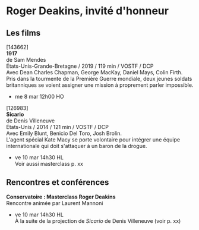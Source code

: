 # Roger Deakins, invité d'honneur

## Les films

[143662]  
**1917**  
de Sam Mendes  
États-Unis-Grande-Bretagne / 2019 / 119 min / VOSTF / DCP  
Avec Dean Charles Chapman, George MacKay, Daniel Mays, Colin Firth.  
Pris dans la tourmente de la Première Guerre mondiale, deux jeunes soldats britanniques se voient assigner une mission à proprement parler impossible.

- me 8 mar 12h00 HO

[126983]  
**Sicario**  
de Denis Villeneuve  
États-Unis / 2014 / 121 min / VOSTF / DCP  
Avec Emily Blunt, Benicio Del Toro, Josh Brolin.  
L'agent spécial Kate Macy se porte volontaire pour intégrer une équipe internationale qui doit s'attaquer à un baron de la drogue.

- ve 10 mar 14h30 HL  
Voir aussi masterclass p. xx

## Rencontres et conférences

**Conservatoire : Masterclass Roger Deakins**  
Rencontre animée par Laurent Mannoni

- ve 10 mar 14h30 HL  
À la suite de la projection de _Sicario_ de Denis Villeneuve (voir p. xx)

